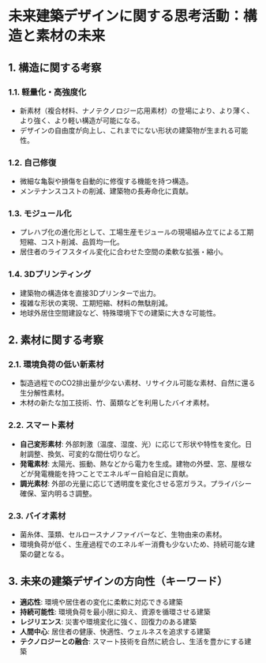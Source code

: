# 未来建築デザインに関する思考活動：構造と素材の未来

## 1. 構造に関する考察

### 1.1. 軽量化・高強度化
- 新素材（複合材料、ナノテクノロジー応用素材）の登場により、より薄く、より強く、より軽い構造が可能になる。
- デザインの自由度が向上し、これまでにない形状の建築物が生まれる可能性。

### 1.2. 自己修復
- 微細な亀裂や損傷を自動的に修復する機能を持つ構造。
- メンテナンスコストの削減、建築物の長寿命化に貢献。

### 1.3. モジュール化
- プレハブ化の進化形として、工場生産モジュールの現場組み立てによる工期短縮、コスト削減、品質均一化。
- 居住者のライフスタイル変化に合わせた空間の柔軟な拡張・縮小。

### 1.4. 3Dプリンティング
- 建築物の構造体を直接3Dプリンターで出力。
- 複雑な形状の実現、工期短縮、材料の無駄削減。
- 地球外居住空間建設など、特殊環境下での建築に大きな可能性。

## 2. 素材に関する考察

### 2.1. 環境負荷の低い新素材
- 製造過程でのCO2排出量が少ない素材、リサイクル可能な素材、自然に還る生分解性素材。
- 木材の新たな加工技術、竹、菌類などを利用したバイオ素材。

### 2.2. スマート素材
- **自己変形素材**: 外部刺激（温度、湿度、光）に応じて形状や特性を変化。日射調整、換気、可変的な間仕切りなど。
- **発電素材**: 太陽光、振動、熱などから電力を生成。建物の外壁、窓、屋根などが発電機能を持つことでエネルギー自給自足に貢献。
- **調光素材**: 外部の光量に応じて透明度を変化させる窓ガラス。プライバシー確保、室内明るさ調整。

### 2.3. バイオ素材
- 菌糸体、藻類、セルロースナノファイバーなど、生物由来の素材。
- 環境負荷が低く、生産過程でのエネルギー消費も少ないため、持続可能な建築の鍵となる。

## 3. 未来の建築デザインの方向性（キーワード）

-   **適応性**: 環境や居住者の変化に柔軟に対応できる建築
-   **持続可能性**: 環境負荷を最小限に抑え、資源を循環させる建築
-   **レジリエンス**: 災害や環境変化に強く、回復力のある建築
-   **人間中心**: 居住者の健康、快適性、ウェルネスを追求する建築
-   **テクノロジーとの融合**: スマート技術を自然に統合し、生活を豊かにする建築
